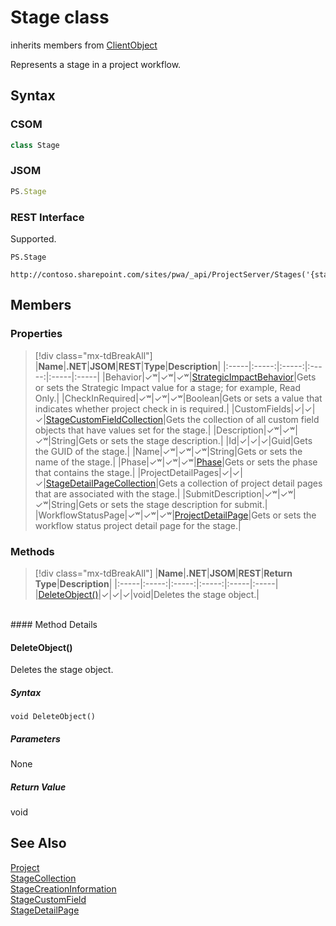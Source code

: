 [comment]: # (Name:Stage)
[comment]: # (Name:Microsoft.ProjectServer.Stage)
[comment]: # (Type:class)
[comment]: # (Status:Verified)

# <a name="name"></a>Stage class

inherits members from [ClientObject](https://msdn.microsoft.com/en-us/library/microsoft.sharepoint.client.clientobject.aspx)<br/>

<a name="description"></a>Represents a stage in a project workflow.

## <a name="syntax"></a>Syntax

### CSOM

```cs
class Stage 
```
### JSOM

```javascript
PS.Stage
```
### REST Interface

Supported.

```
PS.Stage

http://contoso.sharepoint.com/sites/pwa/_api/ProjectServer/Stages('{stageid}')
```

## <a name="members"></a>Members

### <a name="properties"></a>Properties
> [!div class="mx-tdBreakAll"]
|**Name**|**.NET**|**JSOM**|**REST**|**Type**|**Description**|
|:-----|:-----:|:-----:|:-----:|:-----|:-----|
|<a name="Behavior"></a>Behavior|&#x2713;&#x02B7;|&#x2713;&#x02B7;|&#x2713;&#x02B7;|[StrategicImpactBehavior](StrategicImpactBehavior.md)|Gets or sets the Strategic Impact value for a stage; for example, Read Only.|
|<a name="CheckInRequired"></a>CheckInRequired|&#x2713;&#x02B7;|&#x2713;&#x02B7;|&#x2713;&#x02B7;|Boolean|Gets or sets a value that indicates whether project check in is required.|
|<a name="CustomFields"></a>CustomFields|&#x2713;|&#x2713;|&#x2713;|[StageCustomFieldCollection](StageCustomFieldCollection.md)|Gets the collection of all custom field objects that have values set for the stage.|
|<a name="Description"></a>Description|&#x2713;&#x02B7;|&#x2713;&#x02B7;|&#x2713;&#x02B7;|String|Gets or sets the stage description.|
|<a name="Id"></a>Id|&#x2713;|&#x2713;|&#x2713;|Guid|Gets the GUID of the stage.|
|<a name="Name"></a>Name|&#x2713;&#x02B7;|&#x2713;&#x02B7;|&#x2713;&#x02B7;|String|Gets or sets the name of the stage.|
|<a name="Phase"></a>Phase|&#x2713;&#x02B7;|&#x2713;&#x02B7;|&#x2713;&#x02B7;|[Phase](Phase.md)|Gets or sets the phase that contains the stage.|
|<a name="ProjectDetailPages"></a>ProjectDetailPages|&#x2713;|&#x2713;|&#x2713;|[StageDetailPageCollection](StageDetailPageCollection.md)|Gets a collection of project detail pages that are associated with the stage.|
|<a name="SubmitDescription"></a>SubmitDescription|&#x2713;&#x02B7;|&#x2713;&#x02B7;|&#x2713;&#x02B7;|String|Gets or sets the stage description for submit.|
|<a name="WorkflowStatusPage"></a>WorkflowStatusPage|&#x2713;&#x02B7;|&#x2713;&#x02B7;|&#x2713;&#x02B7;|[ProjectDetailPage](ProjectDetailPage.md)|Gets or sets the workflow status project detail page for the stage.|

### <a name="methods"></a>Methods
> [!div class="mx-tdBreakAll"]
|**Name**|**.NET**|**JSOM**|**REST**|**Return Type**|**Description**|
|:-----|:-----:|:-----:|:-----:|:-----|:-----|
|[DeleteObject()](#DeleteObject__)|&#x2713;|&#x2713;|&#x2713;|void|Deletes the stage object.|

<br/>
#### Method Details

#### <a name="DeleteObject__"></a>DeleteObject()
 
Deletes the stage object.

##### Syntax

```
void DeleteObject()
```

##### Parameters

None

##### Return Value

void

## <a name="seeAlso"></a>See Also

[Project](Project.md)<br/>
[StageCollection](StageCollection.md)<br/>
[StageCreationInformation](StageCreationInformation.md)<br/>
[StageCustomField](StageCustomField.md)<br/>
[StageDetailPage](StageDetailPage.md)<br/>
